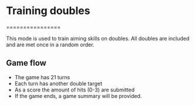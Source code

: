 # Training doubles
  ================

This mode is used to train aiming skills on doubles.
All doubles are included and are met once in a random order.

## Game flow

* The game has 21 turns
* Each turn has another double target
* As a score the amount of hits (0-3) are submitted
* If the game ends, a game summary will be provided.